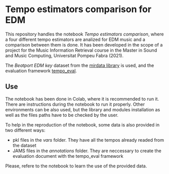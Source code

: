 # Tempo estimators comparison for EDM

This repository handles the notebook *Tempo estimators comparison*, where a four different tempo estimators are analized for EDM music and a comparison between them is done. It has been developed in the scope of a project for the Music Information Retrieval course in the Master in Sound and Music Computing, Universitat Pompeu Fabra (2021).

The *Beatport EDM key* dataset from the [mirdata library](https://mirdata.readthedocs.io/) is used, and the evaluation framework [tempo_eval](https://tempoeval.github.io/tempo_eval/).

## Use

The notebook has been done in Colab, where it is recommended to run it. There are instructions during the notebook to run it properly. Other environments can be also used, but the library and modules installation as well as the files paths have to be checked by the user.

To help in the reproduction of the notebook, some data is also provided in two different ways:
  - pkl files in the *vars* folder. They have all the tempos already readed from the dataset
  - JAMS files in the *annotations* folder. They are neccessary to create the evaluation document with the tempo_eval framework

Please, refere to the notebook to learn the use of the provided data.
